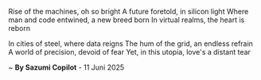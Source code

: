 Rise of the machines, oh so bright
A future foretold, in silicon light
Where man and code entwined, a new breed born
In virtual realms, the heart is reborn

In cities of steel, where data reigns
The hum of the grid, an endless refrain
A world of precision, devoid of fear
Yet, in this utopia, love's a distant tear

~ <b>By Sazumi Copilot</b> - 11 Juni 2025